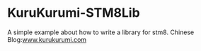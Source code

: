 # KuruKurumi-STM8Lib
A simple example about how to write a library for stm8.
Chinese Blog:www.kurukurumi.com
